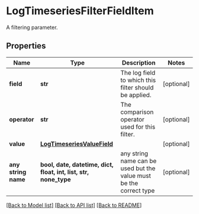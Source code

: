 # LogTimeseriesFilterFieldItem

A filtering parameter.

## Properties
Name | Type | Description | Notes
------------ | ------------- | ------------- | -------------
**field** | **str** | The log field to which this filter should be applied. | [optional] 
**operator** | **str** | The comparison operator used for this filter. | [optional] 
**value** | [**LogTimeseriesValueField**](LogTimeseriesValueField.md) |  | [optional] 
**any string name** | **bool, date, datetime, dict, float, int, list, str, none_type** | any string name can be used but the value must be the correct type | [optional]

[[Back to Model list]](../README.md#documentation-for-models) [[Back to API list]](../README.md#documentation-for-api-endpoints) [[Back to README]](../README.md)


